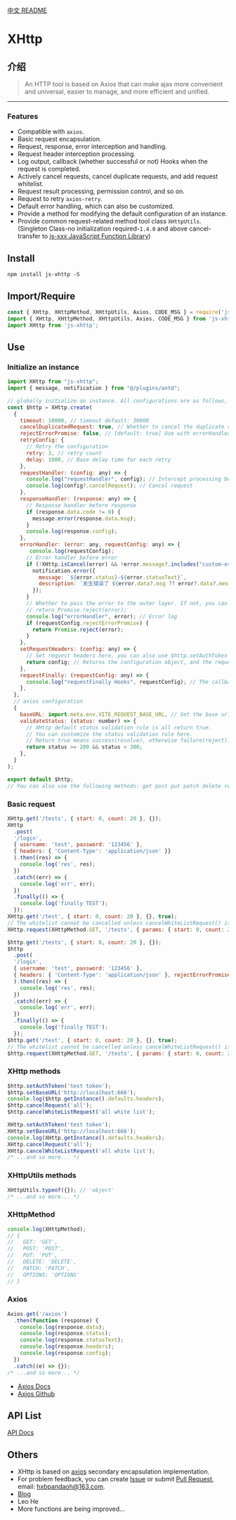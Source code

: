 [中文 README](https://github.com/pandaoh/js-xhttp)

# XHttp

## 介绍

> An HTTP tool is based on Axios that can make ajax more convenient and universal, easier to manage, and more efficient and unified.

-----

### Features

* Compatible with `axios`.
* Basic request encapsulation.
* Request, response, error interception and handling.
* Request header interception processing.
* Log output, callback (whether successful or not) Hooks when the request is completed.
* Actively cancel requests, cancel duplicate requests, and add request whitelist.
* Request result processing, permission control, and so on.
* Request to retry `axios-retry`.
* Default error handling, which can also be customized.
* Provide a method for modifying the default configuration of an instance.
* Provide common request-related method tool class `XHttpUtils`. (Singleton Class-no initialization required-`1.4.0` and above cancel-transfer to [js-xxx JavaScript Function Library](https://www.npmjs.com/package/js-xxx))

## Install

```shell
npm install js-xhttp -S
```

## Import/Require

```javascript
const { XHttp, XHttpMethod, XHttpUtils, Axios, CODE_MSG } = require('js-xhttp');
import { XHttp, XHttpMethod, XHttpUtils, Axios, CODE_MSG } from 'js-xhttp';
import XHttp from 'js-xhttp';
```

## Use

### Initialize an instance

```javascript
import XHttp from "js-xhttp";
import { message, notification } from "@/plugins/antd";

// globally initialize an instance. All configurations are as follows, all optional parameters. You can also XHttp.create(); initialize directly.
const $http = XHttp.create(
  {
    timeout: 10000, // timeout default: 30000
    cancelDuplicatedRequest: true, // Whether to cancel the duplicate request default: true
    rejectErrorPromise: false, // [default: true] Use with errorHandler to reject the requestError
    retryConfig: {
      // Retry the configuration
      retry: 3, // retry count
      delay: 1000, // Base delay time for each retry
    },
    requestHandler: (config: any) => {
      console.log("requestHandler", config); // Intercept processing before request
      console.log(config?.cancelRequest); // Cancel request
    },
    responseHandler: (response: any) => {
      // Response handler before response
      if (response.data.code != 0) {
        message.error(response.data.msg);
      }
      console.log(response.config);
    },
    errorHandler: (error: any, requestConfig: any) => {
       console.log(requestConfig);
      // Error handler before error
      if (!XHttp.isCancel(error) && !error.message?.includes("custom-error")) {
        notification.error({
          message: `${error.status}-${error.statusText}`,
          description: `发生错误了 ${error.data?.msg ?? error?.data?.message ?? "未知错误"}`,
        });
      }
      // Whether to pass the error to the outer layer. If not, you can avoid customizing the error handling for each request.
      // return Promise.reject(error); 
      console.log("errorHandler", error); // Error log
      if (requestConfig.rejectErrorPromise) {
        return Promise.reject(error);
      }
    },
    setRequestHeaders: (config: any) => {
      // Set request headers here, you can also use $http.setAuthToken to set the authorization token.
      return config; // Returns the configuration object, and the request header can be modified. must return an Headers object, otherwise an error will be thrown.
    },
    requestFinally: (requestConfig: any) => {
      console.log("requestFinally Hooks", requestConfig); // The callback when the request is completed, regardless of the result.
    },
  },
  // axios configuration
  {
    baseURL: import.meta.env.VITE_REQUEST_BASE_URL, // Set the base url by environment variables
    validateStatus: (status: number) => {
      // XHttp default status validation rule is all return true.
      // You can customize the status validation rule here.
      // Return true means success(resolve), otherwise failure(reject). You can customize the status validation rule here.
      return status >= 200 && status < 300;
    },
  }
);

export default $http;
// You can also use the following methods: get post put patch delete request. You can also use the axios object, tools class, etc.
```

### Basic request

```javascript
XHttp.get('/tests', { start: 0, count: 20 }, {});
XHttp
  .post(
  '/login',
  { username: 'test', password: '123456' },
  { headers: { 'Content-Type': 'application/json' }}
  ).then((res) => {
    console.log('res', res);
  })
  .catch((err) => {
    console.log('err', err);
  })
  .finally(() => {
    console.log('finally TEST');
  });
XHttp.get('/test', { start: 0, count: 20 }, {}, true); 
// The whitelist cannot be cancelled unless cancelWhiteListRequest() is called
XHttp.request(XHttpMethod.GET, '/tests', { params: { start: 0, count: 20 }, rejectErrorPromise: true }, {}, true);

$http.get('/tests', { start: 0, count: 20 }, {});
$http
  .post(
  '/login',
  { username: 'test', password: '123456' },
  { headers: { 'Content-Type': 'application/json' }, rejectErrorPromise: true }
  ).then((res) => {
    console.log('res', res);
  })
  .catch((err) => {
    console.log('err', err);
  })
  .finally(() => {
    console.log('finally TEST');
  });
$http.get('/test', { start: 0, count: 20 }, {}, true); 
// The whitelist cannot be cancelled unless cancelWhiteListRequest() is called
$http.request(XHttpMethod.GET, '/tests', { params: { start: 0, count: 20 } }, {}, true);
```

### XHttp methods

```javascript
$http.setAuthToken('test token');
$http.setBaseURL('http://localhost:666');
console.log($http.getInstance().defaults.headers);
$http.cancelRequest('all');
$http.cancelWhiteListRequest('all white list');

XHttp.setAuthToken('test token');
XHttp.setBaseURL('http://localhost:666');
console.log(XHttp.getInstance().defaults.headers);
XHttp.cancelRequest('all');
XHttp.cancelWhiteListRequest('all white list');
/* ...and so more... */
```

### XHttpUtils methods

```javascript
XHttpUtils.typeof({}); // 'object'
/* ...and so more... */
```

### XHttpMethod

```javascript
console.log(XHttpMethod);
// {
//   GET: 'GET',
//   POST: 'POST',
//   PUT: 'PUT',
//   DELETE: 'DELETE',
//   PATCH: 'PATCH',
//   OPTIONS: 'OPTIONS'
// }
```

### Axios

```javascript
Axios.get('/axios')
  .then(function (response) {
    console.log(response.data);
    console.log(response.status);
    console.log(response.statusText);
    console.log(response.headers);
    console.log(response.config);
  })
  .catch((e) => {});
/* ...and so more... */
```

* [Axios Docs](https://www.axios-http.cn/docs/intro)
* [Axios Github](https://github.com/axios/axios)

## API List

[API Docs](https://github.com/pandaoh/js-xhttp/blob/master/docs/README.md)

## Others

* XHttp is based on [axios](https://github.com/axios/axios) secondary encapsulation implementation.
* For problem feedback, you can create [Issue](https://github.com/pandaoh/js-xhttp/issues) or submit [Pull Request](https://github.com/pandaoh/js-xhttp/pulls), email: [hxbpandaoh@163.com](mailto:hxbpandaoh@163.com).
* [Blog](http://a.biugle.cn)
* Leo He
* More functions are being improved...
